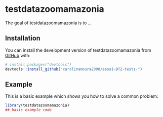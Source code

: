 
# testdatazoomamazonia

<!-- badges: start -->
<!-- badges: end -->

The goal of testdatazoomamazonia is to ...

## Installation

You can install the development version of testdatazoomamazonia from [GitHub](https://github.com/) with:

``` r
# install.packages("devtools")
devtools::install_github("carolinamoura2000/essai-DTZ-tests-")
```

## Example

This is a basic example which shows you how to solve a common problem:

``` r
library(testdatazoomamazonia)
## basic example code
```

